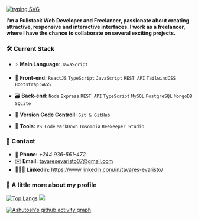[![typing SVG](https://readme-typing-svg.herokuapp.com/?color=3a94f4&size=32&center=true&vcenter&width=1000&lines=Hiii+there+👋+my+name+is+Tavares+Evaristo:%29)](https://git.io/typing-svg)
 
 **I'm a Fullstack Web Developer and Freelancer, passionate about creating attractive, responsive and interactive interfaces. 
 I work as a freelancer, where I have the chance to collaborate on several exciting projects.**


 ### 🛠 Current Stack 

 - ⚡️ **Main Language**: `JavaScript`
   
 - 🎨 **Front-end:** `ReactJS` `TypeScript` `JavaScript`  `REST API` `TailwindCSS` `Bootstrap` `SASS`
 
 - 🗃️ **Back-end**:  `Node` `Express` `REST API` `TypeScript` `MySQL` `PostgreSQL` `MongoDB` `SQLite`

 - 📄 **Version Code Controll:** `Git & GitHub`
   
 - 🔨 **Tools:** `VS Code` `MarkDown` `Insomnia` `Beekeeper Studio`

 ### 📱 Contact
 - 📱 **Phone:** *+244 936-561-472*
 - ✉️ **Email:** tavaresevaristo07@gmail.com
 - 👨🏼‍🦰 **Linkedin:** https://www.linkedin.com/in/tavares-evaristo/

 
   
### 🚀 A little more about my profile
   [![Top Langs](https://github-readme-stats.vercel.app/api/top-langs/?username=tavaresevaristo&layout=compact)](https://github.com/tavaresevaristo/github-readme-stats) 
  <picture>
<source 
  srcset="https://github-readme-stats.vercel.app/api?username=tavaresevaristo&show_icons=true&theme=dracula"
  media="(prefers-color-scheme: dark)"
/>
<source
  srcset="https://github-readme-stats.vercel.app/api?username=tavaresevaristo&show_icons=true"
  media="(prefers-color-scheme: light), (prefers-color-scheme: no-preference)"
/>
 <img src="https://github-readme-stats.vercel.app/api?username=tavaresevaristo&show_icons=true" />
</picture>

[![Ashutosh's github activity graph](https://github-readme-activity-graph.vercel.app/graph?username=tavaresevaristo&bg_color=ffffff&color=000000&line=2662d9&point=140f0f&area=true&hide_border=true)](https://github.com/ashutosh00710/github-readme-activity-graph)
